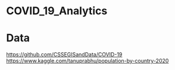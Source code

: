 # COVID_19_Analytics
 
# Data
https://github.com/CSSEGISandData/COVID-19
https://www.kaggle.com/tanuprabhu/population-by-country-2020